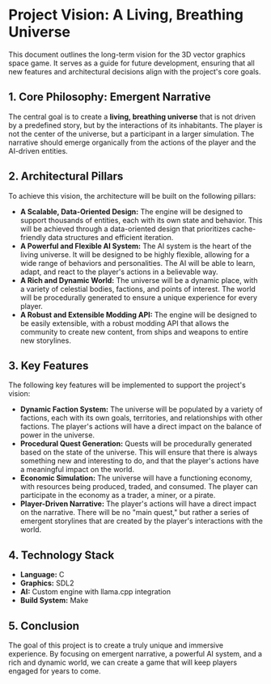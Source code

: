 # Project Vision: A Living, Breathing Universe

This document outlines the long-term vision for the 3D vector graphics space game. It serves as a guide for future development, ensuring that all new features and architectural decisions align with the project's core goals.

## 1. Core Philosophy: Emergent Narrative

The central goal is to create a **living, breathing universe** that is not driven by a predefined story, but by the interactions of its inhabitants. The player is not the center of the universe, but a participant in a larger simulation. The narrative should emerge organically from the actions of the player and the AI-driven entities.

## 2. Architectural Pillars

To achieve this vision, the architecture will be built on the following pillars:

*   **A Scalable, Data-Oriented Design:** The engine will be designed to support thousands of entities, each with its own state and behavior. This will be achieved through a data-oriented design that prioritizes cache-friendly data structures and efficient iteration.
*   **A Powerful and Flexible AI System:** The AI system is the heart of the living universe. It will be designed to be highly flexible, allowing for a wide range of behaviors and personalities. The AI will be able to learn, adapt, and react to the player's actions in a believable way.
*   **A Rich and Dynamic World:** The universe will be a dynamic place, with a variety of celestial bodies, factions, and points of interest. The world will be procedurally generated to ensure a unique experience for every player.
*   **A Robust and Extensible Modding API:** The engine will be designed to be easily extensible, with a robust modding API that allows the community to create new content, from ships and weapons to entire new storylines.

## 3. Key Features

The following key features will be implemented to support the project's vision:

*   **Dynamic Faction System:** The universe will be populated by a variety of factions, each with its own goals, territories, and relationships with other factions. The player's actions will have a direct impact on the balance of power in the universe.
*   **Procedural Quest Generation:** Quests will be procedurally generated based on the state of the universe. This will ensure that there is always something new and interesting to do, and that the player's actions have a meaningful impact on the world.
*   **Economic Simulation:** The universe will have a functioning economy, with resources being produced, traded, and consumed. The player can participate in the economy as a trader, a miner, or a pirate.
*   **Player-Driven Narrative:** The player's actions will have a direct impact on the narrative. There will be no "main quest," but rather a series of emergent storylines that are created by the player's interactions with the world.

## 4. Technology Stack

*   **Language:** C
*   **Graphics:** SDL2
*   **AI:** Custom engine with llama.cpp integration
*   **Build System:** Make

## 5. Conclusion

The goal of this project is to create a truly unique and immersive experience. By focusing on emergent narrative, a powerful AI system, and a rich and dynamic world, we can create a game that will keep players engaged for years to come.
